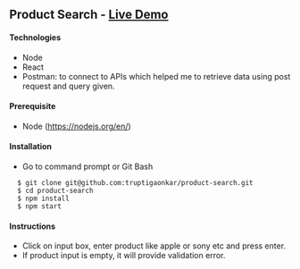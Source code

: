## Product Search  - [Live Demo]( https://truptigaonkar.github.io/product-search/)

#### Technologies
* Node
* React
* Postman: to connect to APIs which helped me to retrieve data using post request and query given.

#### Prerequisite
* Node (https://nodejs.org/en/)

#### Installation
* Go to command prompt or Git Bash
```
  $ git clone git@github.com:truptigaonkar/product-search.git
  $ cd product-search
  $ npm install
  $ npm start
```
#### Instructions
* Click on input box, enter product like apple or sony etc and press enter.
* If product input is empty, it will provide validation error.